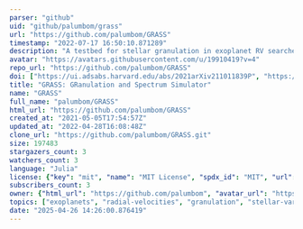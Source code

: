 ```yaml
---
parser: "github"
uid: "github/palumbom/grass"
url: "https://github.com/palumbom/GRASS"
timestamp: "2022-07-17 16:50:10.871289"
description: "A testbed for stellar granulation in exoplanet RV searches. "
avatar: "https://avatars.githubusercontent.com/u/19910419?v=4"
repo_url: "https://github.com/palumbom/GRASS"
doi: ["https://ui.adsabs.harvard.edu/abs/2021arXiv211011839P", "https://ui.adsabs.harvard.edu/abs/2021ascl.soft10011P/abstract"]
title: "GRASS: GRanulation and Spectrum Simulator"
name: "GRASS"
full_name: "palumbom/GRASS"
html_url: "https://github.com/palumbom/GRASS"
created_at: "2021-05-05T17:54:57Z"
updated_at: "2022-04-28T16:08:48Z"
clone_url: "https://github.com/palumbom/GRASS.git"
size: 197483
stargazers_count: 3
watchers_count: 3
language: "Julia"
license: {"key": "mit", "name": "MIT License", "spdx_id": "MIT", "url": "https://api.github.com/licenses/mit", "node_id": "MDc6TGljZW5zZTEz"}
subscribers_count: 3
owner: {"html_url": "https://github.com/palumbom", "avatar_url": "https://avatars.githubusercontent.com/u/19910419?v=4", "login": "palumbom", "type": "User"}
topics: ["exoplanets", "radial-velocities", "granulation", "stellar-variability", "astronomy-software"]
date: "2025-04-26 14:26:00.876419"
---
```

